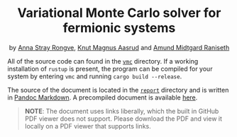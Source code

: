<h1 align="center">Variational Monte Carlo solver for fermionic systems</h1>

<p align="center">by <a href="https://github.com/annasro">Anna Stray Rongve</a>, <a href="https://github.com/kmaasrud">Knut Magnus Aasrud</a> and <a href="https://github.com/amundmr">Amund Midtgard Raniseth</a></p>

All of the source code can found in the [`vmc`](https://github.com/kmaasrud/vmc/tree/main/vmc) directory. If a working installation of `rustup` is present, the program can be compiled for your system by entering `vmc` and running `cargo build --release`.

The source of the document is located in the [`report`](https://github.com/kmaasrud/vmc/tree/main/doc) directory and is written in [Pandoc Markdown](https://pandoc.org/MANUAL.html#pandocs-markdown). A precompiled document is available [here](https://github.com/kmaasrud/vmc/blob/main/doc/report.pdf).

> **NOTE**: The document uses links liberally, which the built in GitHub PDF viewer does not support. Please download the PDF and view it locally on a PDF viewer that supports links.
